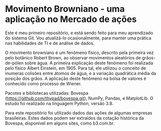 # Movimento Browniano - uma aplicação no Mercado de ações

Este é meu primeiro repositório, e está sendo feito para meu aprendizado do sistema Git. Vou atualizá-lo ocasionalmente, para manter uma prática nas habilidades de TI e de análise de dados.

O movimento browniano é um fenômeno físico, descrito pela primeira vez pelo botânico Robert Brown, ao observar movimentos aleatórios de grãos-de-pólen sobre água. A primeira explicação deste fenômeno foi realizada pelo físico Albert Einstein, em 1905. Para tal, ele utilizou o conceito de inumeras colisões entre átomos de água, e a variação quadrática média da posição dos grãos. A aplicação deste fenômeno na bolsa de valores é conhecido como processo de Wiener.

Pacotes e bibliotecas utilizadas: Bovespa (https://github.com/thypad/bovespa.git), NumPy, Pandas, e MatplotLib. O estudo foi realizado na linguagem Python, versão 3.8.

Para este repositório foi utilizado dados das ações de algumas empresas brasileiras. Estes dados podem ser extraídos  da cotação histórica da Bovespa, disponível em alguns sites, como b3.com.br.

